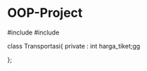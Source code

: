 # OOP-Project
#include<iostream>
#include<string>

class Transportasi{
private :
  int harga_tiket;gg



};
